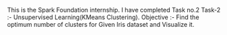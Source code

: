 This is the Spark Foundation internship.
I have completed Task no.2
Task-2 :- Unsupervised Learning(KMeans Clustering).
Objective :- Find the optimum number of clusters for Given Iris dataset and Visualize it.
